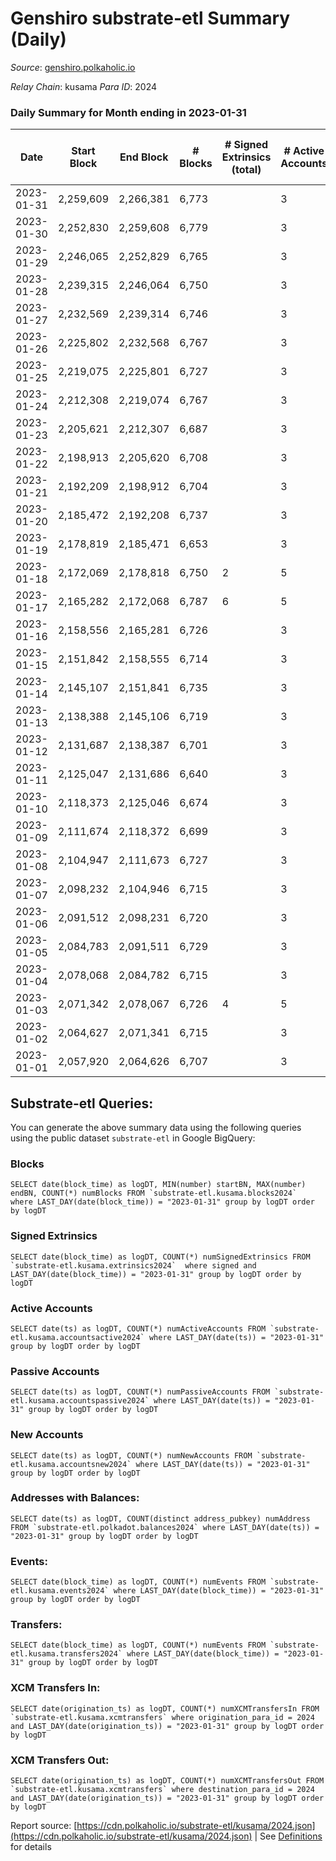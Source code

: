 # Genshiro substrate-etl Summary (Daily)

_Source_: [genshiro.polkaholic.io](https://genshiro.polkaholic.io)

*Relay Chain*: kusama
*Para ID*: 2024



### Daily Summary for Month ending in 2023-01-31


| Date | Start Block | End Block | # Blocks | # Signed Extrinsics (total) | # Active Accounts | # Passive | # New | # Addresses with Balances | # Events | # Transfers | # XCM Transfers In | # XCM Transfers Out | Issues | 
| ---- | ----------- | --------- | -------- | --------------------------- | ----------------- | --------- | ----- | ------------------------- | -------- | ----------- | ------------------ | ------------------- | ------ |
| 2023-01-31 | 2,259,609 | 2,266,381 | 6,773 |  | 3 |  |  | 25 | 13,557 |   |   |   |  |
| 2023-01-30 | 2,252,830 | 2,259,608 | 6,779 |  | 3 |  |  | 25 | 13,576 |   | 1  |   |  |
| 2023-01-29 | 2,246,065 | 2,252,829 | 6,765 |  | 3 |  |  | 25 | 13,541 |   |   |   |  |
| 2023-01-28 | 2,239,315 | 2,246,064 | 6,750 |  | 3 |  |  | 25 | 13,511 |   |   |   |  |
| 2023-01-27 | 2,232,569 | 2,239,314 | 6,746 |  | 3 |  |  | 25 | 13,510 |   | 1  |   |  |
| 2023-01-26 | 2,225,802 | 2,232,568 | 6,767 |  | 3 |  |  | 25 | 13,545 |   |   |   |  |
| 2023-01-25 | 2,219,075 | 2,225,801 | 6,727 |  | 3 |  |  | 25 | 13,471 |   | 1  |   |  |
| 2023-01-24 | 2,212,308 | 2,219,074 | 6,767 |  | 3 |  |  | 25 | 13,545 |   |   |   |  |
| 2023-01-23 | 2,205,621 | 2,212,307 | 6,687 |  | 3 |  |  | 25 | 13,385 |   |   |   |  |
| 2023-01-22 | 2,198,913 | 2,205,620 | 6,708 |  | 3 |  |  | 25 | 13,428 |   |   |   |  |
| 2023-01-21 | 2,192,209 | 2,198,912 | 6,704 |  | 3 |  |  | 25 | 13,419 |   |   |   |  |
| 2023-01-20 | 2,185,472 | 2,192,208 | 6,737 |  | 3 |  |  | 25 | 13,485 |   |   |   |  |
| 2023-01-19 | 2,178,819 | 2,185,471 | 6,653 |  | 3 |  |  | 25 | 13,317 |   |   |   |  |
| 2023-01-18 | 2,172,069 | 2,178,818 | 6,750 | 2 | 5 |  |  | 25 | 13,520 |   |   |   |  |
| 2023-01-17 | 2,165,282 | 2,172,068 | 6,787 | 6 | 5 |  |  | 25 | 13,619 |   | 1  |   |  |
| 2023-01-16 | 2,158,556 | 2,165,281 | 6,726 |  | 3 |  |  | 25 | 13,463 |   |   |   |  |
| 2023-01-15 | 2,151,842 | 2,158,555 | 6,714 |  | 3 |  |  | 25 | 13,439 |   |   |   |  |
| 2023-01-14 | 2,145,107 | 2,151,841 | 6,735 |  | 3 |  |  | 25 | 13,481 |   |   |   |  |
| 2023-01-13 | 2,138,388 | 2,145,106 | 6,719 |  | 3 |  |  | 25 | 13,450 |   |   |   |  |
| 2023-01-12 | 2,131,687 | 2,138,387 | 6,701 |  | 3 |  |  | 25 | 13,419 |   | 1  |   |  |
| 2023-01-11 | 2,125,047 | 2,131,686 | 6,640 |  | 3 |  |  | 25 | 13,291 |   |   |   |  |
| 2023-01-10 | 2,118,373 | 2,125,046 | 6,674 |  | 3 |  |  | 25 | 13,359 |   |   |   |  |
| 2023-01-09 | 2,111,674 | 2,118,372 | 6,699 |  | 3 |  |  | 25 | 13,409 |   |   |   |  |
| 2023-01-08 | 2,104,947 | 2,111,673 | 6,727 |  | 3 |  |  | 25 | 13,465 |   |   |   |  |
| 2023-01-07 | 2,098,232 | 2,104,946 | 6,715 |  | 3 |  |  | 25 | 13,447 |   | 1  |   |  |
| 2023-01-06 | 2,091,512 | 2,098,231 | 6,720 |  | 3 |  |  | 25 | 13,452 |   |   |   |  |
| 2023-01-05 | 2,084,783 | 2,091,511 | 6,729 |  | 3 |  |  | 25 | 13,469 |   |   |   |  |
| 2023-01-04 | 2,078,068 | 2,084,782 | 6,715 |  | 3 |  |  | 25 | 13,453 |   | 2  |   |  |
| 2023-01-03 | 2,071,342 | 2,078,067 | 6,726 | 4 | 5 |  |  | 25 | 13,481 |   |   |   |  |
| 2023-01-02 | 2,064,627 | 2,071,341 | 6,715 |  | 3 |  |  | 25 | 13,447 |   | 1  |   |  |
| 2023-01-01 | 2,057,920 | 2,064,626 | 6,707 |  | 3 |  |  | 25 | 13,426 |   |   |   |  |

## Substrate-etl Queries:
You can generate the above summary data using the following queries using the public dataset `substrate-etl` in Google BigQuery:


### Blocks
```
SELECT date(block_time) as logDT, MIN(number) startBN, MAX(number) endBN, COUNT(*) numBlocks FROM `substrate-etl.kusama.blocks2024`  where LAST_DAY(date(block_time)) = "2023-01-31" group by logDT order by logDT
```


### Signed Extrinsics
```
SELECT date(block_time) as logDT, COUNT(*) numSignedExtrinsics FROM `substrate-etl.kusama.extrinsics2024`  where signed and LAST_DAY(date(block_time)) = "2023-01-31" group by logDT order by logDT
```


### Active Accounts
```
SELECT date(ts) as logDT, COUNT(*) numActiveAccounts FROM `substrate-etl.kusama.accountsactive2024` where LAST_DAY(date(ts)) = "2023-01-31" group by logDT order by logDT
```


### Passive Accounts
```
SELECT date(ts) as logDT, COUNT(*) numPassiveAccounts FROM `substrate-etl.kusama.accountspassive2024` where LAST_DAY(date(ts)) = "2023-01-31" group by logDT order by logDT
```


### New Accounts
```
SELECT date(ts) as logDT, COUNT(*) numNewAccounts FROM `substrate-etl.kusama.accountsnew2024` where LAST_DAY(date(ts)) = "2023-01-31" group by logDT order by logDT
```


### Addresses with Balances:
```
SELECT date(ts) as logDT, COUNT(distinct address_pubkey) numAddress FROM `substrate-etl.polkadot.balances2024` where LAST_DAY(date(ts)) = "2023-01-31" group by logDT order by logDT
```


### Events:
```
SELECT date(block_time) as logDT, COUNT(*) numEvents FROM `substrate-etl.kusama.events2024` where LAST_DAY(date(block_time)) = "2023-01-31" group by logDT order by logDT
```


### Transfers:
```
SELECT date(block_time) as logDT, COUNT(*) numEvents FROM `substrate-etl.kusama.transfers2024` where LAST_DAY(date(block_time)) = "2023-01-31" group by logDT order by logDT
```


### XCM Transfers In:
```
SELECT date(origination_ts) as logDT, COUNT(*) numXCMTransfersIn FROM `substrate-etl.kusama.xcmtransfers` where origination_para_id = 2024 and LAST_DAY(date(origination_ts)) = "2023-01-31" group by logDT order by logDT
```


### XCM Transfers Out:
```
SELECT date(origination_ts) as logDT, COUNT(*) numXCMTransfersOut FROM `substrate-etl.kusama.xcmtransfers` where destination_para_id = 2024 and LAST_DAY(date(origination_ts)) = "2023-01-31" group by logDT order by logDT
```



Report source: [https://cdn.polkaholic.io/substrate-etl/kusama/2024.json](https://cdn.polkaholic.io/substrate-etl/kusama/2024.json) | See [Definitions](/DEFINITIONS.md) for details
